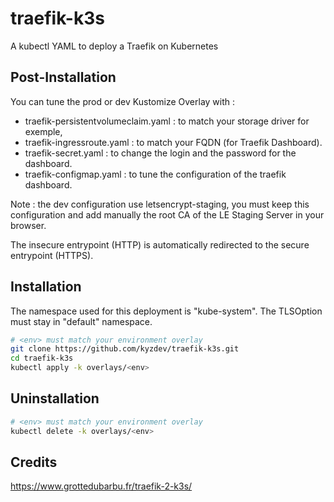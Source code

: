 # traefik-k3s

A kubectl YAML to deploy a Traefik on Kubernetes

## Post-Installation

You can tune the prod or dev Kustomize Overlay with :
- traefik-persistentvolumeclaim.yaml : to match your storage driver for exemple,
- traefik-ingressroute.yaml : to match your FQDN (for Traefik Dashboard).
- traefik-secret.yaml : to change the login and the password for the dashboard.
- traefik-configmap.yaml : to tune the configuration of the traefik dashboard.

Note : the dev configuration use letsencrypt-staging, you must keep this configuration and add manually the root CA of the LE Staging Server in your browser.

The insecure entrypoint (HTTP) is automatically redirected to the secure entrypoint (HTTPS).

## Installation

The namespace used for this deployment is "kube-system". The TLSOption must stay in "default" namespace.

```bash
# <env> must match your environment overlay
git clone https://github.com/kyzdev/traefik-k3s.git
cd traefik-k3s
kubectl apply -k overlays/<env>
```
## Uninstallation

```bash
# <env> must match your environment overlay
kubectl delete -k overlays/<env>
```

## Credits

https://www.grottedubarbu.fr/traefik-2-k3s/